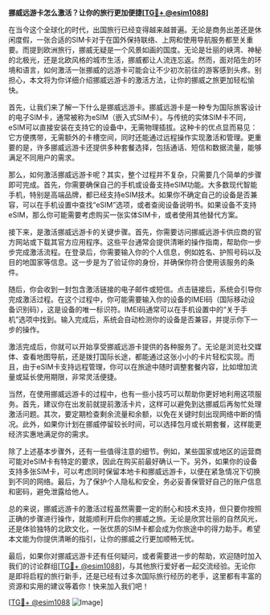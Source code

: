 **挪威远游卡怎么激活？让你的旅行更加便捷[[TG💪+ @esim1088](https://t.me/s/esim1088)]**

在当今这个全球化的时代，出国旅行已经变得越来越普遍。无论是商务出差还是休闲度假，一张合适的SIM卡对于在国外保持联络、上网和使用导航服务都至关重要。而提到欧洲旅行，挪威无疑是一个风景如画的国度。无论是壮丽的峡湾、神秘的北极光，还是北欧风格的城市生活，挪威都让人流连忘返。然而，面对陌生的环境和语言，如何激活一张挪威的远游卡可能会让不少初次前往的游客感到头疼。别担心，本文将为你详细介绍挪威远游卡的激活方法，让你的挪威之旅更加轻松愉快。

首先，让我们来了解一下什么是挪威远游卡。挪威远游卡是一种专为国际旅客设计的电子SIM卡，通常被称为eSIM（嵌入式SIM卡）。与传统的实体SIM卡不同，eSIM可以直接安装在支持它的设备中，无需物理插拔。这种卡的优点显而易见：它方便携带，无需额外的卡槽空间，同时还能通过远程操作实现激活和管理。更重要的是，许多挪威远游卡还提供多种套餐选择，包括通话、短信和数据流量，能够满足不同用户的需求。

那么，如何激活挪威远游卡呢？其实，整个过程并不复杂，只需要几个简单的步骤即可完成。首先，你需要确保自己的手机或设备支持eSIM功能。大多数现代智能手机，特别是高端品牌，都已经支持eSIM技术。如果你不确定自己的设备是否兼容，可以在手机设置中查找“eSIM”选项，或者查阅设备说明书。如果设备不支持eSIM，那么你可能需要考虑购买一张实体SIM卡，或者使用其他替代方案。

接下来，是激活挪威远游卡的关键步骤。首先，你需要访问挪威远游卡供应商的官方网站或下载其官方应用程序。这些平台通常会提供清晰的操作指南，帮助你一步步完成激活流程。在登录后，你需要输入你的个人信息，例如姓名、护照号码以及目的地国家等信息。这一步是为了验证你的身份，并确保你符合使用该服务的条件。

随后，你会收到一封包含激活链接的电子邮件或短信。点击链接后，系统会引导你完成激活过程。在这个过程中，你可能需要输入你的设备的IMEI码（国际移动设备识别码），这是设备的唯一标识符。IMEI码通常可以在手机设置中的“关于手机”选项中找到。输入完成后，系统会自动检测你的设备是否兼容，并提示你下一步的操作。

激活完成后，你就可以开始享受挪威远游卡提供的各种服务了。无论是浏览社交媒体、查看地图导航，还是拨打国际长途，都能通过这张小小的卡片轻松实现。而且，由于eSIM卡支持远程管理，你可以在旅途中随时调整套餐内容，比如增加流量或延长使用期限，非常灵活便捷。

当然，在使用挪威远游卡的过程中，也有一些小技巧可以帮助你更好地利用这项服务。首先，建议你在出发前就提前激活卡片，这样可以避免到达挪威后再匆忙处理激活问题。其次，要定期检查剩余流量和余额，以免在关键时刻出现网络中断的情况。此外，如果你计划在挪威停留较长时间，可以选择包月或长期套餐，这样能更经济实惠地满足你的需求。

除了上述基本步骤外，还有一些值得注意的细节。例如，某些国家或地区的运营商可能对eSIM卡有特定的要求，因此在购买前最好确认一下。另外，如果你的设备支持多张SIM卡，可以考虑同时保留本地卡和挪威远游卡，以便在紧急情况下切换到不同的网络。最后，为了保护个人隐私和安全，务必妥善保管好自己的账户信息和密码，避免泄露给他人。

总的来说，挪威远游卡的激活过程虽然需要一定的耐心和技术支持，但只要你按照正确的步骤进行操作，就能顺利开启你的挪威之旅。无论是欣赏壮丽的自然风光，还是体验独特的北欧文化，一张优质的SIM卡都会成为你旅途中的得力助手。希望本文能为你提供清晰的指引，让你的挪威之行更加顺畅无忧。

最后，如果你对挪威远游卡还有任何疑问，或者需要进一步的帮助，欢迎随时加入我们的讨论群组[[TG💪+ @esim1088](https://t.me/s/esim1088)]，与其他旅行爱好者一起交流经验。无论你是即将启程的旅行新手，还是已经有过多次国际旅行经历的老手，这里都有丰富的资源和实用的建议等着你！快来加入我们吧！

[[TG💪+ @esim1088](https://t.me/s/esim1088) ![Image](https://i.postimg.cc/4NQfJmqS/Snipaste-2025-05-13-00-14-12.png)]
